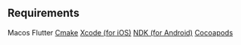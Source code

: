 ## Requirements
Macos
Flutter
[Cmake](https://cmake.org/download/)
[Xcode (for iOS)](https://apps.apple.com/in/app/xcode/id497799835?mt=12)
[NDK (for Android)](https://developer.android.com/ndk/downloads)
[Cocoapods](https://formulae.brew.sh/formula/cocoapods)
